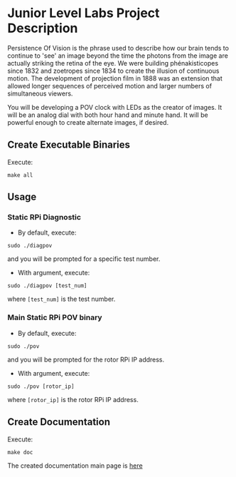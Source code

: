 # Junior Level Labs Project Description

Persistence Of Vision is the phrase used to describe how our brain tends to continue to 
'see' an image beyond the time the photons from the image are actually striking the retina 
of the eye. We were building phénakisticopes since 1832 and zoetropes since 1834 to 
create the illusion of continuous motion.  The development of projection film in 1888 
was an extension that allowed longer sequences of perceived motion and larger numbers 
of simultaneous viewers.

You will be developing a POV clock with LEDs as the creator of images. It will be an 
analog dial with both hour hand and minute hand.  It will be powerful enough to create 
alternate images, if desired.

## Create Executable Binaries

Execute:
```
make all
```

## Usage

### Static RPi Diagnostic

* By default, execute:
```
sudo ./diagpov
```
and you will be prompted for a specific test number.
* With argument, execute:
```
sudo ./diagpov [test_num]
```
where `[test_num]` is the test number.

### Main Static RPi POV binary

* By default, execute:
```
sudo ./pov
```
and you will be prompted for the rotor RPi IP address.
* With argument, execute:
```
sudo ./pov [rotor_ip]
```
where `[rotor_ip]` is the rotor RPi IP address.

## Create Documentation
Execute:
```
make doc
```
The created documentation main page is [here](../../doc/html/index.html)